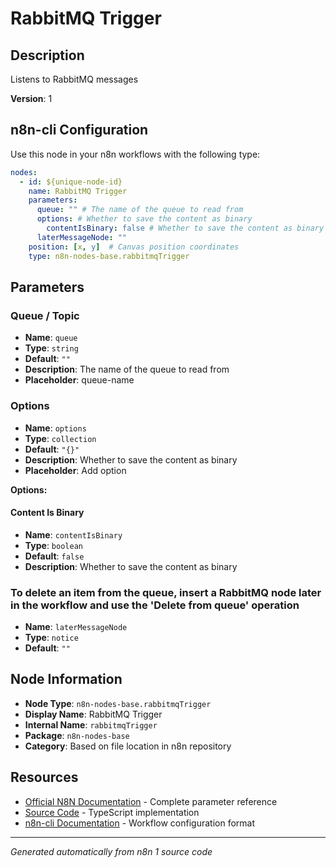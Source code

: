 # RabbitMQ Trigger

## Description

Listens to RabbitMQ messages

**Version**: 1

## n8n-cli Configuration

Use this node in your n8n workflows with the following type:

```yaml
nodes:
  - id: ${unique-node-id}
    name: RabbitMQ Trigger
    parameters:
      queue: "" # The name of the queue to read from
      options: # Whether to save the content as binary
        contentIsBinary: false # Whether to save the content as binary
      laterMessageNode: ""
    position: [x, y]  # Canvas position coordinates
    type: n8n-nodes-base.rabbitmqTrigger
```

## Parameters

### Queue / Topic

- **Name**: `queue`
- **Type**: `string`
- **Default**: `""`
- **Description**: The name of the queue to read from
- **Placeholder**: queue-name

### Options

- **Name**: `options`
- **Type**: `collection`
- **Default**: `"{}"`
- **Description**: Whether to save the content as binary
- **Placeholder**: Add option

**Options:**

#### Content Is Binary
- **Name**: `contentIsBinary`
- **Type**: `boolean`
- **Default**: `false`
- **Description**: Whether to save the content as binary


### To delete an item from the queue, insert a RabbitMQ node later in the workflow and use the 'Delete from queue' operation

- **Name**: `laterMessageNode`
- **Type**: `notice`
- **Default**: `""`


## Node Information

- **Node Type**: `n8n-nodes-base.rabbitmqTrigger`
- **Display Name**: RabbitMQ Trigger
- **Internal Name**: `rabbitmqTrigger`
- **Package**: `n8n-nodes-base`
- **Category**: Based on file location in n8n repository

## Resources

- [Official N8N Documentation](https://docs.n8n.io/integrations/builtin/app-nodes/n8n-nodes-base.rabbitmqtrigger/) - Complete parameter reference
- [Source Code](https://github.com/n8n-io/n8n/blob/master/packages/nodes-base/nodes/RabbitMQ/RabbitMQTrigger.node.ts) - TypeScript implementation
- [n8n-cli Documentation](https://github.com/edenreich/n8n-cli) - Workflow configuration format

---
*Generated automatically from n8n 1 source code*

